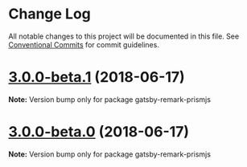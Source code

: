# Change Log

All notable changes to this project will be documented in this file.
See [Conventional Commits](https://conventionalcommits.org) for commit guidelines.

<a name="3.0.0-beta.1"></a>
# [3.0.0-beta.1](https://github.com/gatsbyjs/gatsby/tree/master/packages/gatsby-remark-prismjs/compare/gatsby-remark-prismjs@3.0.0-beta.0...gatsby-remark-prismjs@3.0.0-beta.1) (2018-06-17)

**Note:** Version bump only for package gatsby-remark-prismjs





<a name="3.0.0-beta.0"></a>
# [3.0.0-beta.0](https://github.com/gatsbyjs/gatsby/tree/master/packages/gatsby-remark-prismjs/compare/gatsby-remark-prismjs@2.0.4...gatsby-remark-prismjs@3.0.0-beta.0) (2018-06-17)

**Note:** Version bump only for package gatsby-remark-prismjs
